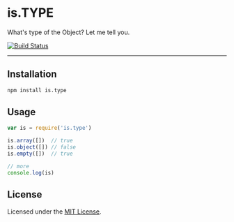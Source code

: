 # is.TYPE

What's type of the Object? Let me tell you.

[![Build Status](https://api.travis-ci.org/jsw0528/is.type.png)](http://travis-ci.org/jsw0528/is.type)

---

## Installation

```sh
npm install is.type
```

## Usage

```js
var is = require('is.type')

is.array([])  // true
is.object([]) // false
is.empty([])  // true

// more
console.log(is)
```

## License

Licensed under the [MIT License](http://www.opensource.org/licenses/mit-license.php).
